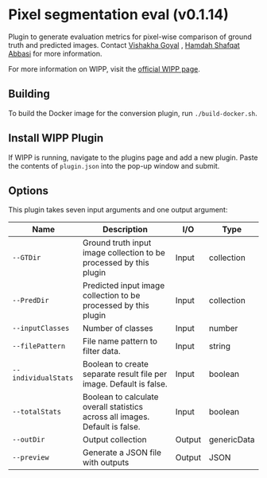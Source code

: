 # Pixel segmentation eval (v0.1.14)

Plugin to generate evaluation metrics for pixel-wise comparison of ground truth and predicted images. Contact [Vishakha Goyal](mailto:vishakha.goyal@nih.gov) , [Hamdah Shafqat Abbasi](mailto:hamdahshafqat.abbasi@nih.gov) for more information.

For more information on WIPP, visit the [official WIPP page](https://isg.nist.gov/deepzoomweb/software/wipp).

## Building

To build the Docker image for the conversion plugin, run
`./build-docker.sh`.

## Install WIPP Plugin

If WIPP is running, navigate to the plugins page and add a new plugin. Paste the contents of `plugin.json` into the pop-up window and submit.

## Options

This plugin takes seven input arguments and one output argument:

| Name          | Description             | I/O    | Type   |
|---------------|-------------------------|--------|--------|
| `--GTDir` | Ground truth input image collection to be processed by this plugin | Input | collection |
| `--PredDir` | Predicted input image collection to be processed by this plugin | Input | collection |
| `--inputClasses` | Number of classes | Input | number |
| `--filePattern`  | File name pattern to filter data. | Input | string |
| `--individualStats`  | Boolean to create separate result file per image. Default is false. | Input | boolean |
| `--totalStats`  | Boolean to calculate overall statistics across all images. Default is false. | Input | boolean |
| `--outDir` | Output collection | Output | genericData |
| `--preview`           | Generate a JSON file with outputs                            | Output | JSON        |
